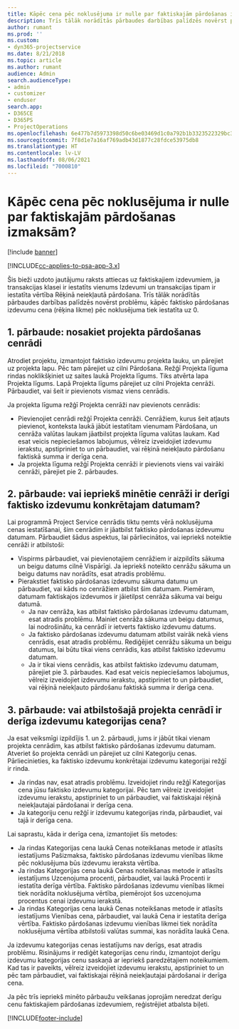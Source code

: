 ```yaml
---
title: Kāpēc cena pēc noklusējuma ir nulle par faktiskajām pārdošanas izmaksām?
description: Trīs tālāk norādītās pārbaudes darbības palīdzēs novērst problēmu, kāpēc faktisko pārdošanas izdevumu cena pēc noklusējuma tiek iestatīta uz 0.
author: rumant
ms.prod: ''
ms.custom:
- dyn365-projectservice
ms.date: 8/21/2018
ms.topic: article
ms.author: rumant
audience: Admin
search.audienceType:
- admin
- customizer
- enduser
search.app:
- D365CE
- D365PS
- ProjectOperations
ms.openlocfilehash: 6e477b7d5973398d50c6be03469d1c0a792b1b3323522329bc33cba755104968
ms.sourcegitcommit: 7f8d1e7a16af769adb43d1877c28fdce53975db8
ms.translationtype: HT
ms.contentlocale: lv-LV
ms.lasthandoff: 08/06/2021
ms.locfileid: "7000810"
---
```

# <a name="why-is-the-price-defaulting-to-zero-on-expense-sales-actuals"></a>Kāpēc cena pēc noklusējuma ir nulle par faktiskajām pārdošanas izmaksām?

[!include [banner](../includes/psa-now-project-operations.md)]

[!INCLUDE[cc-applies-to-psa-app-3.x](../includes/cc-applies-to-psa-app-3x.md)]

Šis bieži uzdoto jautājumu raksts attiecas uz faktiskajiem izdevumiem, ja transakcijas klasei ir iestatīts vienums Izdevumi un transakcijas tipam ir iestatīta vērtība Rēķinā neiekļautā pārdošana. Trīs tālāk norādītās pārbaudes darbības palīdzēs novērst problēmu, kāpēc faktisko pārdošanas izdevumu cena (rēķina likme) pēc noklusējuma tiek iestatīta uz 0.

## <a name="check-1-identify-the-sales-price-list-for-project"></a>1. pārbaude: nosakiet projekta pārdošanas cenrādi

Atrodiet projektu, izmantojot faktisko izdevumu projekta lauku, un pārejiet uz projekta lapu. Pēc tam pārejiet uz cilni Pārdošana. Režģī Projekta līguma rindas noklikšķiniet uz saites laukā Projekta līgums. Tiks atvērta lapa Projekta līgums. Lapā Projekta līgums pārejiet uz cilni Projekta cenrāži. Pārbaudiet, vai šeit ir pievienots vismaz viens cenrādis.

Ja projekta līguma režģī Projekta cenrāži nav pievienots cenrādis:

- Pievienojiet cenrādi režģī Projekta cenrāži. Cenrāžiem, kurus šeit atļauts pievienot, konteksta laukā jābūt iestatītam vienumam Pārdošana, un cenrāža valūtas laukam jāatbilst projekta līguma valūtas laukam. Kad esat veicis nepieciešamos labojumus, vēlreiz izveidojiet izdevumu ierakstu, apstipriniet to un pārbaudiet, vai rēķinā neiekļauto pārdošanu faktiskā summa ir derīga cena.
- Ja projekta līguma režģī Projekta cenrāži ir pievienots viens vai vairāki cenrāži, pārejiet pie 2. pārbaudes.

## <a name="check-2-are-any-of-the-price-lists-identified-above-valid-for-the-specific-date-of-the-expense-actual"></a>2. pārbaude: vai iepriekš minētie cenrāži ir derīgi faktisko izdevumu konkrētajam datumam?

Lai programmā Project Service cenrādis tiktu ņemts vērā noklusējuma cenas iestatīšanai, šim cenrādim ir jāatbilst faktisko pārdošanas izdevumu datumam. Pārbaudiet šādus aspektus, lai pārliecinātos, vai iepriekš noteiktie cenrāži ir atbilstoši:

- Vispirms pārbaudiet, vai pievienotajiem cenrāžiem ir aizpildīts sākuma un beigu datums cilnē Vispārīgi. Ja iepriekš noteikto cenrāžu sākuma un beigu datums nav norādīts, esat atradis problēmu. 
- Pierakstiet faktisko pārdošanas izdevumu sākuma datumu un pārbaudiet, vai kāds no cenrāžiem atbilst šim datumam. Piemēram, datumam faktiskajos izdevumos ir jāietilpst cenrāža sākuma vai beigu datumā. 
    - Ja nav cenrāža, kas atbilst faktisko pārdošanas izdevumu datumam, esat atradis problēmu. Mainiet cenrāža sākuma un beigu datumus, lai nodrošinātu, ka cenrādī ir ietverts faktisko izdevumu datums. 
    - Ja faktisko pārdošanas izdevumu datumam atbilst vairāk nekā viens cenrādis, esat atradis problēmu. Rediģējiet cenrāžu sākuma un beigu datumus, lai būtu tikai viens cenrādis, kas atbilst faktisko izdevumu datumam. 
    - Ja ir tikai viens cenrādis, kas atbilst faktisko izdevumu datumam, pārejiet pie 3. pārbaudes.
Kad esat veicis nepieciešamos labojumus, vēlreiz izveidojiet izdevumu ierakstu, apstipriniet to un pārbaudiet, vai rēķinā neiekļauto pārdošanu faktiskā summa ir derīga cena.

## <a name="check-3-is-there-a-valid-price-for-the-expense-category-in-the-applicable-project-price-list"></a>3. pārbaude: vai atbilstošajā projekta cenrādī ir derīga izdevumu kategorijas cena? 

Ja esat veiksmīgi izpildījis 1. un 2. pārbaudi, jums ir jābūt tikai vienam projekta cenrādim, kas atbilst faktisko pārdošanas izdevumu datumam. Atveriet šo projekta cenrādi un pārejiet uz cilni Kategoriju cenas. Pārliecinieties, ka faktisko izdevumu konkrētajai izdevumu kategorijai režģī ir rinda.
 
- Ja rindas nav, esat atradis problēmu. Izveidojiet rindu režģī Kategorijas cena jūsu faktisko izdevumu kategorijai. Pēc tam vēlreiz izveidojiet izdevumu ierakstu, apstipriniet to un pārbaudiet, vai faktiskajai rēķinā neiekļautajai pārdošanai ir derīga cena. 
- Ja kategoriju cenu režģī ir izdevumu kategorijas rinda, pārbaudiet, vai tajā ir derīga cena.

Lai saprastu, kāda ir derīga cena, izmantojiet šīs metodes:

- Ja rindas Kategorijas cena laukā Cenas noteikšanas metode ir atlasīts iestatījums Pašizmaksa, faktisko pārdošanas izdevumu vienības likme pēc noklusējuma būs izdevumu ieraksta vērtība.
- Ja rindas Kategorijas cena laukā Cenas noteikšanas metode ir atlasīts iestatījums Uzcenojuma procenti, pārbaudiet, vai laukā Procenti ir iestatīta derīga vērtība. Faktisko pārdošanas izdevumu vienības likmei tiek norādīta noklusējuma vērtība, piemērojot šos uzcenojuma procentus cenai izdevumu ierakstā.
- Ja rindas Kategorijas cena laukā Cenas noteikšanas metode ir atlasīts iestatījums Vienības cena, pārbaudiet, vai laukā Cena ir iestatīta derīga vērtība. Faktisko pārdošanas izdevumu vienības likmei tiek norādīta noklusējuma vērtība atbilstoši valūtas summai, kas norādīta laukā Cena.

Ja izdevumu kategorijas cenas iestatījums nav derīgs, esat atradis problēmu. Risinājums ir rediģēt kategorijas cenu rindu, izmantojot derīgu izdevumu kategorijas cenu saskaņā ar iepriekš paredzētajiem noteikumiem. Kad tas ir paveikts, vēlreiz izveidojiet izdevumu ierakstu, apstipriniet to un pēc tam pārbaudiet, vai faktiskajai rēķinā neiekļautajai pārdošanai ir derīga cena.

Ja pēc trīs iepriekš minēto pārbaužu veikšanas joprojām neredzat derīgu cenu faktiskajiem pārdošanas izdevumiem, reģistrējiet atbalsta biļeti.




[!INCLUDE[footer-include](../includes/footer-banner.md)]